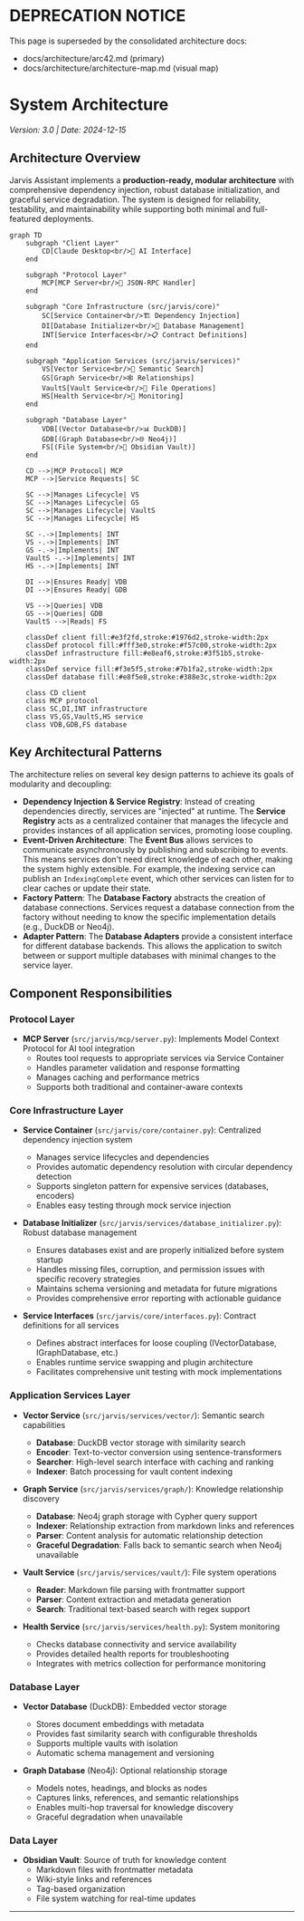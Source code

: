 # DEPRECATION NOTICE

This page is superseded by the consolidated architecture docs:
- docs/architecture/arc42.md (primary)
- docs/architecture/architecture-map.md (visual map)

# System Architecture

*Version: 3.0 | Date: 2024-12-15*

## Architecture Overview

Jarvis Assistant implements a **production-ready, modular architecture** with comprehensive dependency injection, robust database initialization, and graceful service degradation. The system is designed for reliability, testability, and maintainability while supporting both minimal and full-featured deployments.

```mermaid
graph TD
    subgraph "Client Layer"
        CD[Claude Desktop<br/>🤖 AI Interface]
    end

    subgraph "Protocol Layer"
        MCP[MCP Server<br/>📡 JSON-RPC Handler]
    end

    subgraph "Core Infrastructure (src/jarvis/core)"
        SC[Service Container<br/>🏗️ Dependency Injection]
        DI[Database Initializer<br/>🔧 Database Management]
        INT[Service Interfaces<br/>📋 Contract Definitions]
    end

    subgraph "Application Services (src/jarvis/services)"
        VS[Vector Service<br/>🧠 Semantic Search]
        GS[Graph Service<br/>🕸️ Relationships]
        VaultS[Vault Service<br/>📁 File Operations]
        HS[Health Service<br/>💊 Monitoring]
    end

    subgraph "Database Layer"
        VDB[(Vector Database<br/>📊 DuckDB)]
        GDB[(Graph Database<br/>🌐 Neo4j)]
        FS[(File System<br/>📝 Obsidian Vault)]
    end

    CD -->|MCP Protocol| MCP
    MCP -->|Service Requests| SC
    
    SC -->|Manages Lifecycle| VS
    SC -->|Manages Lifecycle| GS
    SC -->|Manages Lifecycle| VaultS
    SC -->|Manages Lifecycle| HS
    
    SC -.->|Implements| INT
    VS -.->|Implements| INT
    GS -.->|Implements| INT
    VaultS -.->|Implements| INT
    HS -.->|Implements| INT
    
    DI -->|Ensures Ready| VDB
    DI -->|Ensures Ready| GDB
    
    VS -->|Queries| VDB
    GS -->|Queries| GDB
    VaultS -->|Reads| FS
    
    classDef client fill:#e3f2fd,stroke:#1976d2,stroke-width:2px
    classDef protocol fill:#fff3e0,stroke:#f57c00,stroke-width:2px
    classDef infrastructure fill:#e8eaf6,stroke:#3f51b5,stroke-width:2px
    classDef service fill:#f3e5f5,stroke:#7b1fa2,stroke-width:2px
    classDef database fill:#e8f5e8,stroke:#388e3c,stroke-width:2px
    
    class CD client
    class MCP protocol
    class SC,DI,INT infrastructure
    class VS,GS,VaultS,HS service
    class VDB,GDB,FS database
```

## Key Architectural Patterns

The architecture relies on several key design patterns to achieve its goals of modularity and decoupling:

*   **Dependency Injection & Service Registry**: Instead of creating dependencies directly, services are "injected" at runtime. The **Service Registry** acts as a centralized container that manages the lifecycle and provides instances of all application services, promoting loose coupling.
*   **Event-Driven Architecture**: The **Event Bus** allows services to communicate asynchronously by publishing and subscribing to events. This means services don't need direct knowledge of each other, making the system highly extensible. For example, the indexing service can publish an `IndexingComplete` event, which other services can listen for to clear caches or update their state.
*   **Factory Pattern**: The **Database Factory** abstracts the creation of database connections. Services request a database connection from the factory without needing to know the specific implementation details (e.g., DuckDB or Neo4j).
*   **Adapter Pattern**: The **Database Adapters** provide a consistent interface for different database backends. This allows the application to switch between or support multiple databases with minimal changes to the service layer.

## Component Responsibilities

### Protocol Layer
*   **MCP Server** (`src/jarvis/mcp/server.py`): Implements Model Context Protocol for AI tool integration
    - Routes tool requests to appropriate services via Service Container
    - Handles parameter validation and response formatting
    - Manages caching and performance metrics
    - Supports both traditional and container-aware contexts

### Core Infrastructure Layer
*   **Service Container** (`src/jarvis/core/container.py`): Centralized dependency injection system
    - Manages service lifecycles and dependencies
    - Provides automatic dependency resolution with circular dependency detection
    - Supports singleton pattern for expensive services (databases, encoders)
    - Enables easy testing through mock service injection

*   **Database Initializer** (`src/jarvis/services/database_initializer.py`): Robust database management
    - Ensures databases exist and are properly initialized before system startup
    - Handles missing files, corruption, and permission issues with specific recovery strategies
    - Maintains schema versioning and metadata for future migrations
    - Provides comprehensive error reporting with actionable guidance

*   **Service Interfaces** (`src/jarvis/core/interfaces.py`): Contract definitions for all services
    - Defines abstract interfaces for loose coupling (IVectorDatabase, IGraphDatabase, etc.)
    - Enables runtime service swapping and plugin architecture
    - Facilitates comprehensive unit testing with mock implementations

### Application Services Layer
*   **Vector Service** (`src/jarvis/services/vector/`): Semantic search capabilities
    - **Database**: DuckDB vector storage with similarity search
    - **Encoder**: Text-to-vector conversion using sentence-transformers
    - **Searcher**: High-level search interface with caching and ranking
    - **Indexer**: Batch processing for vault content indexing

*   **Graph Service** (`src/jarvis/services/graph/`): Knowledge relationship discovery
    - **Database**: Neo4j graph storage with Cypher query support
    - **Indexer**: Relationship extraction from markdown links and references
    - **Parser**: Content analysis for automatic relationship detection
    - **Graceful Degradation**: Falls back to semantic search when Neo4j unavailable

*   **Vault Service** (`src/jarvis/services/vault/`): File system operations
    - **Reader**: Markdown file parsing with frontmatter support
    - **Parser**: Content extraction and metadata generation
    - **Search**: Traditional text-based search with regex support

*   **Health Service** (`src/jarvis/services/health.py`): System monitoring
    - Checks database connectivity and service availability
    - Provides detailed health reports for troubleshooting
    - Integrates with metrics collection for performance monitoring

### Database Layer
*   **Vector Database** (DuckDB): Embedded vector storage
    - Stores document embeddings with metadata
    - Provides fast similarity search with configurable thresholds
    - Supports multiple vaults with isolation
    - Automatic schema management and versioning

*   **Graph Database** (Neo4j): Optional relationship storage
    - Models notes, headings, and blocks as nodes
    - Captures links, references, and semantic relationships
    - Enables multi-hop traversal for knowledge discovery
    - Graceful degradation when unavailable

### Data Layer
*   **Obsidian Vault**: Source of truth for knowledge content
    - Markdown files with frontmatter metadata
    - Wiki-style links and references
    - Tag-based organization
    - File system watching for real-time updates

---
